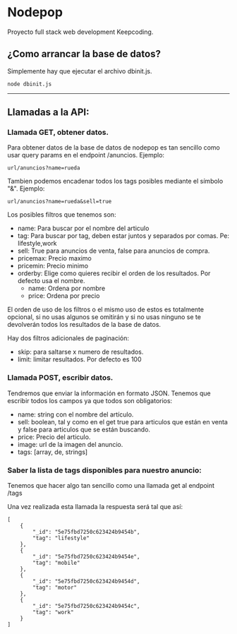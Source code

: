 # Nodepop
Proyecto full stack web development Keepcoding.
## ¿Como arrancar la base de datos?
Simplemente hay que ejecutar el archivo dbinit.js.
```
node dbinit.js
```

---


## Llamadas a la API:

### Llamada GET, obtener datos.

Para obtener datos de la base de datos de nodepop es tan sencillo como usar query params en el endpoint /anuncios. Ejemplo:

```
url/anuncios?name=rueda
```

Tambien podemos encadenar todos los tags posibles mediante el símbolo "&". Ejemplo:
```
url/anuncios?name=rueda&sell=true
```

Los posibles filtros que tenemos son:
* name: Para buscar por el nombre del articulo
* tag: Para buscar por tag, deben estar juntos y separados por comas. Pe: lifestyle,work
* sell: True para anuncios de venta, false para anuncios de compra.
* pricemax: Precio maximo
* pricemin: Precio minimo
* orderby: Elige como quieres recibir el orden de los resultados. Por defecto usa el nombre.
    * name: Ordena por nombre
    * price: Ordena por precio

El orden de uso de los filtros o el mismo uso de estos es totalmente opcional, si no usas algunos se omitirán y si no usas ninguno se te devolverán todos los resultados de la base de datos.

Hay dos filtros adicionales de paginación:

* skip: para saltarse x numero de resultados.
* limit: limitar resultados. Por defecto es 100

### Llamada POST, escribir datos.

Tendremos que enviar la información en formato JSON. Tenemos que escribir todos los campos ya que todos son obligatorios:
* name: string con el nombre del artículo.
* sell: boolean, tal y como en el get true para articulos que están en venta y false para articulos que se están buscando.
* price: Precio del articulo.
* image: url de la imagen del anuncio.
* tags: [array, de, strings]

### Saber la lista de tags disponibles para nuestro anuncio:

Tenemos que hacer algo tan sencillo como una llamada get al endpoint /tags

Una vez realizada esta llamada la respuesta será tal que así:

```
[
    {
        "_id": "5e75fbd7250c623424b9454b",
        "tag": "lifestyle"
    },
    {
        "_id": "5e75fbd7250c623424b9454e",
        "tag": "mobile"
    },
    {
        "_id": "5e75fbd7250c623424b9454d",
        "tag": "motor"
    },
    {
        "_id": "5e75fbd7250c623424b9454c",
        "tag": "work"
    }
]
```
